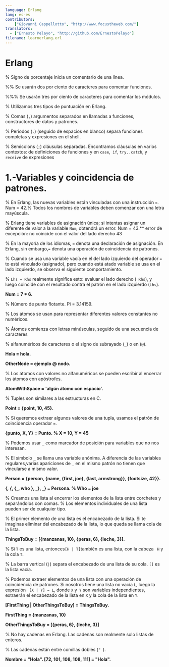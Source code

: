 ```yaml
---
language: Erlang
lang: es-es
contributors:
    ["Giovanni Cappellotto", "http://www.focustheweb.com/"]
translators:
  - ["Ernesto Pelayo", "http://github.com/ErnestoPelayo"]
filename: learnerlang.erl
---
```

# Erlang


% Signo de porcentaje inicia un comentario de una línea.

%% Se usarán dos por ciento de caracteres para comentar funciones.

%%% Se usarán tres por ciento de caracteres para comentar los módulos.

% Utilizamos tres tipos de puntuación en Erlang.

% Comas (`,`) argumentos separados en llamadas a funciones, constructores de
datos y patrones.

% Periodos (`.`) (seguido de espacios en blanco) separa funciones completas y
expresiones en el shell.

% Semicolons (`;`) cláusulas separadas. Encontramos cláusulas en varios
 contextos: de definiciones de funciones y en `case`,` if`, `try..catch`, y
 ` receive` de expresiones

 1.-Variables y coincidencia de patrones.
 ========================================

% En Erlang, las nuevas variables están vinculadas con una instrucción `=`.
Num = 42.% Todos los nombres de variables deben comenzar con una letra mayúscula.

% Erlang tiene variables de asignación única; si intentas asignar un diferente
 de valor a la variable `Num`, obtendrá un error.
Num = 43.** error de excepción: no coincide con el valor del lado derecho 43

% En la mayoría de los idiomas, `=` denota una declaración de asignación. En
 Erlang, sin embargo,`=` denota una operación de coincidencia de patrones.

% Cuando se usa una variable vacía en el del lado izquierdo del operador `=` to
 está vinculado (asignado), pero cuando está atado variable se usa en el
 lado izquierdo, se observa el siguiente comportamiento.

% `Lhs = Rhs` realmente significa esto: evaluar el lado derecho (` Rhs`),
 y luego coincide con el resultado contra el patrón en el lado izquierdo (`Lhs`).

**Num = 7 * 6.**

% Número de punto flotante.
Pi = 3.14159.

% Los átomos se usan para representar diferentes valores constantes no numéricos.

% Átomos comienza con letras minúsculas, seguido de una secuencia de caracteres

% alfanuméricos de caracteres o el signo de subrayado (`_`) o en (` @ `).

**Hola = hola.**

**OtherNode = ejemplo @ nodo.**

% Los átomos con valores no alfanuméricos se pueden escribir al encerrar los
 átomos con apóstrofes.


**AtomWithSpace = 'algún átomo con espacio'.**

% Tuples son similares a las estructuras en C.


**Point = {point, 10, 45}.**

% Si queremos extraer algunos valores de una tupla, usamos el patrón de coincidencia
 operador `=`.

**{punto, X, Y} = Punto. % X = 10, Y = 45**

% Podemos usar `_` como marcador de posición para variables que no nos interesan.

% El símbolo `_` se llama una variable anónima. A diferencia de las variables
  regulares,varias apariciones de `_` en el mismo patrón no tienen que vincularse
  a mismo valor.


**Person = {person, {name, {first, joe}, {last, armstrong}}, {footsize, 42}}.**


**{_, {_, {_, who }, _}, _} = Persona. % Who = joe**

% Creamos una lista al encerrar los elementos de la lista entre corchetes y
  separándolos con comas.
% Los elementos individuales de una lista pueden ser de cualquier tipo.

% El primer elemento de una lista es el encabezado de la lista. Si te imaginas
  eliminar del encabezado de la lista, lo que queda se llama cola de la lista.


**ThingsToBuy = [{manzanas, 10}, {peras, 6}, {leche, 3}].**

% Si `T` es una lista, entonces` [H | T] `también es una lista, con la cabeza
  ` H` y la cola `T`.

% La barra vertical (`|`) separa el encabezado de una lista de su cola.
  `[]` es la lista vacía.

% Podemos extraer elementos de una lista con una operación de coincidencia de
  patrones. Si nosotros tiene una lista no vacía `L`, luego la expresión
  ` [X | Y] = L`, donde `X` y` Y` son variables independientes, extraerán
  el encabezado de la lista en `X` y la cola de la lista en `Y`.

**[FirstThing | OtherThingsToBuy] = ThingsToBuy.**

**FirstThing = {manzanas, 10}**

**OtherThingsToBuy = [{peras, 6}, {leche, 3}]**

% No hay cadenas en Erlang. Las cadenas son realmente solo listas de enteros.

% Las cadenas están entre comillas dobles (`" `).

**Nombre = "Hola".
[72, 101, 108, 108, 111] = "Hola".**

